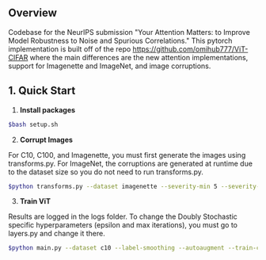 ## Overview

Codebase for the NeurIPS submission "Your Attention Matters: to Improve Model Robustness to Noise and Spurious Correlations." This pytorch implementation is built off of the repo https://github.com/omihub777/ViT-CIFAR where the main differences are the new attention implementations, support for Imagenette and ImageNet, and image corruptions. 

## 1. Quick Start

1. **Install packages**
```sh
$bash setup.sh
```

2. **Corrupt Images**

For C10, C100, and Imagenette, you must first generate the images using transforms.py. For ImageNet, the corruptions are generated at runtime due to the dataset size so you do not need to run transforms.py.
```sh
$python transforms.py --dataset imagenette --severity-min 5 --severity-max 6 --corruption fog
```

3. **Train ViT**
   
Results are logged in the logs folder. To change the Doubly Stochastic specific hyperparameters (epsilon and max iterations), you must go to layers.py and change it there.
```sh
$python main.py --dataset c10 --label-smoothing --autoaugment --train-corruption fog --test-corruption fog
```
